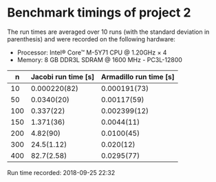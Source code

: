 # Benchmark timings of project 2

The run times are averaged over 10 runs (with the standard deviation in parenthesis) and were recorded on the following hardware:
- Processor: Intel® Core™ M-5Y71 CPU @ 1.20GHz × 4
- Memory: 8 GB DDR3L SDRAM @ 1600 MHz - PC3L-12800


|n    |Jacobi run time [s] |Armadillo run time [s]|
|-----|----------------------|-------------------------|
|10 | 0.000220(82) | 0.000191(73) |
|50 | 0.0340(20) | 0.00117(59) |
|100 | 0.337(22) | 0.002399(12) |
|150 | 1.371(36) | 0.0044(11) |
|200 | 4.82(90) | 0.0100(45) |
|300 | 24.5(1.12) | 0.020(12) |
|400 | 82.7(2.58) | 0.0295(77) |

Run time recorded: 2018-09-25 22:32
